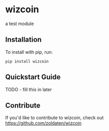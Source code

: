 wizcoin
======

a test module

Installation
------------

To install with pip, run:

    pip install wizcoin

Quickstart Guide
----------------

TODO - fill this in later

Contribute
----------

If you'd like to contribute to wizcoin, check out https://github.com/zoldaten/wizcoin
